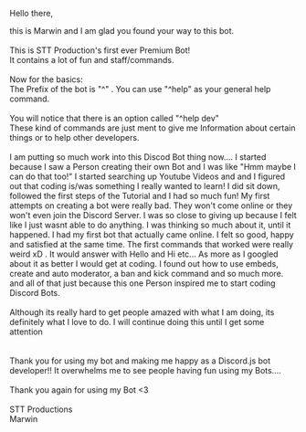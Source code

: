 Hello there,

this is Marwin and I am glad you found your way to this bot.
<br><br>
This is STT Production's first ever Premium Bot!
<br>
It contains a lot of fun and staff/commands.
<br><br>
Now for the basics:
<br>
The Prefix of the bot is "^" . You can use "^help" as your general help command.
<br><br>
You will notice that there is an option called "^help dev"
<br>
These kind of commands are just ment to give me Information about certain things or to help other developers. 
<br><br>
I am putting so much work into this Discod Bot thing now.... I started because I saw a Person creating their own Bot and I was like "Hmm maybe I can do that too!" I started searching up Youtube Videos and and I figured out that coding is/was something I really wanted to learn! I did sit down, followed the first steps of the Tutorial and I had so much fun! My first attempts on creating a bot were really bad. They won't come online or they won't even join the Discord Server. I was so close to giving up because I felt like I just wasnt able to do anything. I was thinking so much about it, until it happened. I had my first bot that actually came online. I felt so good, happy and satisfied at the same time.
The first commands that worked were really weird xD . It would answer with Hello and Hi etc... As more as I googled about it as better I would get at coding. I found out how to use embeds, create and auto moderator, a ban and kick command and so much more. and all of that just because this one Person inspired me to start coding Discord Bots. 
<br><br>
Although its really hard to get people amazed with what I am doing, its definitely what I love to do. I will continue doing this until I get some attention
<br><br><br>
Thank you for using my bot and making me happy as a Discord.js bot developer!! It overwhelms me to see people having fun using my Bots....
<br><br>
Thank you again for using my Bot <3
<br><br>
STT Productions
<br>
Marwin
